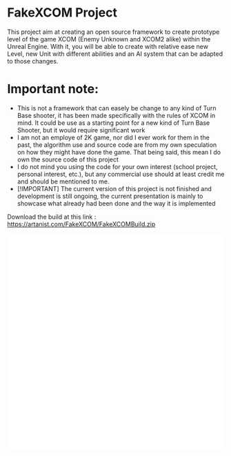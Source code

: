 # FakeXCOM Project
This project aim at creating an open source framework to create prototype level of the game XCOM (Enemy Unknown and XCOM2 alike) within the Unreal Engine. With it, you will be able to create with relative ease new Level, new Unit with different abilities and an AI system that can be adapted to those changes.

# Important note:
- This is not a framework that can easely be change to any kind of Turn Base shooter, it has been made specifically with the rules of XCOM in mind. It could be use as a starting point for a new kind of Turn Base Shooter, but it would require significant work
- I am not an employe of 2K game, nor did I ever work for them in the past, the algorithm use and source code are from my own speculation on how they might have done the game. That being said, this mean I do own the source code of this project
- I do not mind you using the code for your own interest (school project, personal interest, etc.), but any commercial use should at least credit me and should be mentioned to me.
- [!IMPORTANT] The current version of this project is not finished and development is still ongoing, the current presentation is mainly to showcase what already had been done and the way it is implemented

Download the build at this link :
https://artanist.com/FakeXCOM/FakeXCOMBuild.zip

[<img src="/Screenshot/GunTarget.png">](https://www.youtube.com/watch?v=u3HeqEHAUN0)
